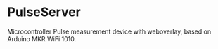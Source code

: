 # PulseServer
 Microcontroller Pulse measurement device with weboverlay, based on Arduino MKR WiFi 1010.
